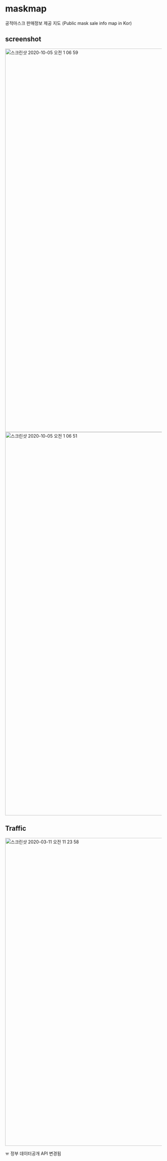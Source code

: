 # maskmap
공적마스크 판매정보 제공 지도 (Public mask sale info map in Kor)

## screenshot
<img width="1228" alt="스크린샷 2020-10-05 오전 1 06 59" src="https://user-images.githubusercontent.com/11720532/95020615-22ea0800-06a7-11eb-9af7-92c1015e9994.png">
<img width="1228" alt="스크린샷 2020-10-05 오전 1 06 51" src="https://user-images.githubusercontent.com/11720532/95020618-28dfe900-06a7-11eb-87ca-b26d3e68a3c3.png">

## Traffic
<img width="986" alt="스크린샷 2020-03-11 오전 11 23 58" src="https://user-images.githubusercontent.com/11720532/95020635-42813080-06a7-11eb-8732-2295be29cb11.png">


ㅠ 정부 데이터공개 API 변경됨
